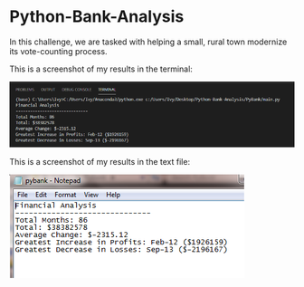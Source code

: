 # Python-Bank-Analysis
In this challenge, we are tasked with helping a small, rural town modernize its vote-counting process.

This is a screenshot of my results in the terminal:

![](PyBank/screenshots/PyBank_results_terminal_screenshot.png)

This is a screenshot of my results in the text file:

![](PyBank/screenshots/PyBank_results_textfile_screenshot.png)

